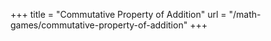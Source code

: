 +++
title = "Commutative Property of Addition"
url = "/math-games/commutative-property-of-addition"
+++